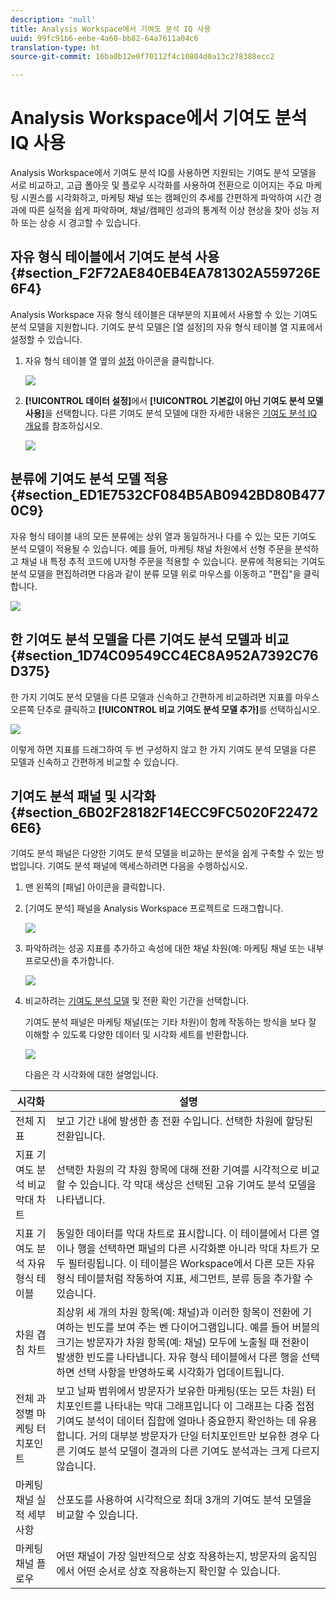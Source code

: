 ```yaml
---
description: 'null'
title: Analysis Workspace에서 기여도 분석 IQ 사용
uuid: 99fc91b6-eebe-4a60-bb82-64a7611a04c6
translation-type: ht
source-git-commit: 16ba0b12e0f70112f4c10804d0a13c278388ecc2

---
```



# Analysis Workspace에서 기여도 분석 IQ 사용

Analysis Workspace에서 기여도 분석 IQ를 사용하면 지원되는 기여도 분석 모델을 서로 비교하고, 고급 폴아웃 및 플로우 시각화를 사용하여 전환으로 이어지는 주요 마케팅 시퀀스를 시각화하고, 마케팅 채널 또는 캠페인의 추세를 간편하게 파악하여 시간 경과에 따른 실적을 쉽게 파악하며, 채널/캠페인 성과의 통계적 이상 현상을 찾아 성능 저하 또는 상승 시 경고할 수 있습니다.

## 자유 형식 테이블에서 기여도 분석 사용 {#section_F2F72AE840EB4EA781302A559726E6F4}

Analysis Workspace 자유 형식 테이블은 대부분의 지표에서 사용할 수 있는 기여도 분석 모델을 지원합니다. 기여도 분석 모델은 [열 설정]의 자유 형식 테이블 열 지표에서 설정할 수 있습니다.

1. 자유 형식 테이블 열 옆의 [설정](기어) 아이콘을 클릭합니다.

   ![](assets/Column_Settings.png)

1. **[!UICONTROL 데이터 설정]**&#x200B;에서 **[!UICONTROL 기본값이 아닌 기여도 분석 모델 사용]**&#x200B;을 선택합니다. 다른 기여도 분석 모델에 대한 자세한 내용은 [기여도 분석 IQ 개요](attribution.md)를 참조하십시오.

   ![](assets/Attribution_Model_Selection.png)

## 분류에 기여도 분석 모델 적용 {#section_ED1E7532CF084B5AB0942BD80B4770C9}

자유 형식 테이블 내의 모든 분류에는 상위 열과 동일하거나 다를 수 있는 모든 기여도 분석 모델이 적용될 수 있습니다. 예를 들어, 마케팅 채널 차원에서 선형 주문을 분석하고 채널 내 특정 추적 코드에 U자형 주문을 적용할 수 있습니다. 분류에 적용되는 기여도 분석 모델을 편집하려면 다음과 같이 분류 모델 위로 마우스를 이동하고 &quot;편집&quot;을 클릭합니다.

![](assets/breakdown_settings.png)

## 한 기여도 분석 모델을 다른 기여도 분석 모델과 비교 {#section_1D74C09549CC4EC8A952A7392C76D375}

한 가지 기여도 분석 모델을 다른 모델과 신속하고 간편하게 비교하려면 지표를 마우스 오른쪽 단추로 클릭하고 **[!UICONTROL 비교 기여도 분석 모델 추가]**&#x200B;를 선택하십시오.

![](assets/Comparative_Attribution_Model.png)

이렇게 하면 지표를 드래그하여 두 번 구성하지 않고 한 가지 기여도 분석 모델을 다른 모델과 신속하고 간편하게 비교할 수 있습니다.

## 기여도 분석 패널 및 시각화 {#section_6B02F28182F14ECC9FC5020F224726E6}

기여도 분석 패널은 다양한 기여도 분석 모델을 비교하는 분석을 쉽게 구축할 수 있는 방법입니다. 기여도 분석 패널에 액세스하려면 다음을 수행하십시오.

1. 맨 왼쪽의 [패널] 아이콘을 클릭합니다.
1. [기여도 분석] 패널을 Analysis Workspace 프로젝트로 드래그합니다.

   ![](assets/Attribution_Panel_1.png)

1. 파악하려는 성공 지표를 추가하고 속성에 대한 채널 차원(예: 마케팅 채널 또는 내부 프로모션)을 추가합니다.

   ![](assets/attribution_panel2.png)

1. 비교하려는 [기여도 분석 모델](attribution.md) 및 전환 확인 기간을 선택합니다.

   기여도 분석 패널은 마케팅 채널(또는 기타 차원)이 함께 작동하는 방식을 보다 잘 이해할 수 있도록 다양한 데이터 및 시각화 세트를 반환합니다.

   ![](assets/attr_panel_vizs.png)

   다음은 각 시각화에 대한 설명입니다.

| 시각화 | 설명 |
|--- |--- |
| 전체 지표 | 보고 기간 내에 발생한 총 전환 수입니다. 선택한 차원에 할당된 전환입니다. |
| 지표 기여도 분석 비교 막대 차트 | 선택한 차원의 각 차원 항목에 대해 전환 기여를 시각적으로 비교할 수 있습니다. 각 막대 색상은 선택된 고유 기여도 분석 모델을 나타냅니다. |
| 지표 기여도 분석 자유 형식 테이블 | 동일한 데이터를 막대 차트로 표시합니다. 이 테이블에서 다른 열이나 행을 선택하면 패널의 다른 시각화뿐 아니라 막대 차트가 모두 필터링됩니다. 이 테이블은 Workspace에서 다른 모든 자유 형식 테이블처럼 작동하여 지표, 세그먼트, 분류 등을 추가할 수 있습니다. |
| 차원 겹침 차트 | 최상위 세 개의 차원 항목(예: 채널)과 이러한 항목이 전환에 기여하는 빈도를 보여 주는 벤 다이어그램입니다. 예를 들어 버블의 크기는 방문자가 차원 항목(예: 채널) 모두에 노출될 때 전환이 발생한 빈도를 나타냅니다. 자유 형식 테이블에서 다른 행을 선택하면 선택 사항을 반영하도록 시각화가 업데이트됩니다. |
| 전체 과정별 마케팅 터치포인트 | 보고 날짜 범위에서 방문자가 보유한 마케팅(또는 모든 차원) 터치포인트를 나타내는 막대 그래프입니다 이 그래프는 다중 접점 기여도 분석이 데이터 집합에 얼마나 중요한지 확인하는 데 유용합니다. 거의 대부분 방문자가 단일 터치포인트만 보유한 경우 다른 기여도 분석 모델이 결과의 다른 기여도 분석과는 크게 다르지 않습니다. |
| 마케팅 채널 실적 세부 사항 | 산포도를 사용하여 시각적으로 최대 3개의 기여도 분석 모델을 비교할 수 있습니다. |
| 마케팅 채널 플로우 | 어떤 채널이 가장 일반적으로 상호 작용하는지, 방문자의 움직임에서 어떤 순서로 상호 작용하는지 확인할 수 있습니다. |
